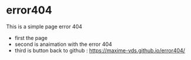 # error404 
This is a simple page error 404 
- first the page 
- second is anaimation with the error 404 </br>
- third is button back to github : 
https://maxime-vds.github.io/error404/
